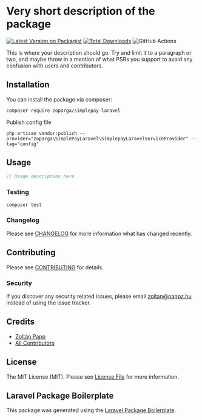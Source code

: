 # Very short description of the package

[![Latest Version on Packagist](https://img.shields.io/packagist/v/zoparga/simplepay-laravel.svg?style=flat-square)](https://packagist.org/packages/zoparga/simplepay-laravel)
[![Total Downloads](https://img.shields.io/packagist/dt/zoparga/simplepay-laravel.svg?style=flat-square)](https://packagist.org/packages/zoparga/simplepay-laravel)
![GitHub Actions](https://github.com/zoparga/simplepay-laravel/actions/workflows/main.yml/badge.svg)

This is where your description should go. Try and limit it to a paragraph or two, and maybe throw in a mention of what PSRs you support to avoid any confusion with users and contributors.

## Installation

You can install the package via composer:

```bash
composer require zoparga/simplepay-laravel
```
Publish config file

```php artisan vendor:publish --provider="zoparga\SimplePayLaravel\SimplepayLaravelServiceProvider" --tag="config"```

## Usage

```php
// Usage description here
```

### Testing

```bash
composer test
```

### Changelog

Please see [CHANGELOG](CHANGELOG.md) for more information what has changed recently.

## Contributing

Please see [CONTRIBUTING](CONTRIBUTING.md) for details.

### Security

If you discover any security related issues, please email zoltan@pappz.hu instead of using the issue tracker.

## Credits

-   [Zoltán Papp](https://github.com/zoparga)
-   [All Contributors](../../contributors)

## License

The MIT License (MIT). Please see [License File](LICENSE.md) for more information.

## Laravel Package Boilerplate

This package was generated using the [Laravel Package Boilerplate](https://laravelpackageboilerplate.com).
